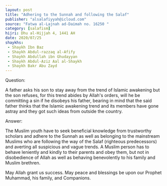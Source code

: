 ```yaml
---
layout: post
title: "Adhering to the Sunnah and following the Salaf"
publisher: "alsalafiyyah@icloud.com"
source: "Fatwa al-Lajnah ad-Daimah no. 16250 "
category: [salafism]
hijri: Dhu al-Hijjah 4, 1441 AH
date: 2020/07/25
shaykhs: 
 - Shaykh Ibn Baz
 - Shaykh Abdul-razzaq al-Afify
 - Shaykh Abdullah ibn Ghudayyan
 - Shaykh Abdul-Aziz Aal al-Shaykh
 - Shaykh Bakr Abu Zayd
---
```


Question: 

A father asks his son to stay away from the trend of Islamic awakening but the son refuses, for this trend abides by Allah's orders, will he be committing a sin if he disobeys his father, bearing in mind that the said father thinks that the Islamic awakening trend and its members have gone astray and they got such ideas from outside the country.


Answer:

The Muslim youth have to seek beneficial knowledge from trustworthy scholars and adhere to the Sunnah as well as belonging to the mainstream Muslims who are following the way of the Salaf (righteous predecessors) and averting all suspicious and vague trends. A Muslim person has to behave leniently and kindly to their parents and obey them, but not in disobedience of Allah as well as behaving benevolently to his family and Muslim brethren.

May Allah grant us success. May peace and blessings be upon our Prophet Muhammad, his family, and Companions.

